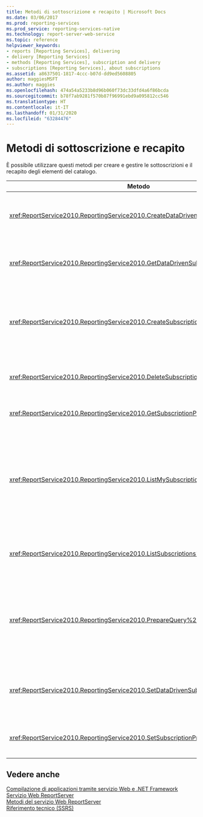 ```yaml
---
title: Metodi di sottoscrizione e recapito | Microsoft Docs
ms.date: 03/06/2017
ms.prod: reporting-services
ms.prod_service: reporting-services-native
ms.technology: report-server-web-service
ms.topic: reference
helpviewer_keywords:
- reports [Reporting Services], delivering
- delivery [Reporting Services]
- methods [Reporting Services], subscription and delivery
- subscriptions [Reporting Services], about subscriptions
ms.assetid: a8637501-1817-4ccc-b07d-dd9ed5608805
author: maggiesMSFT
ms.author: maggies
ms.openlocfilehash: 474a54a5233b8d96b060f73dc33dfd4a6f86bcda
ms.sourcegitcommit: b78f7ab9281f570b87f96991ebd9a095812cc546
ms.translationtype: HT
ms.contentlocale: it-IT
ms.lasthandoff: 01/31/2020
ms.locfileid: "63284476"
---
```

# <a name="subscription-and-delivery-methods"></a>Metodi di sottoscrizione e recapito
  È possibile utilizzare questi metodi per creare e gestire le sottoscrizioni e il recapito degli elementi del catalogo.  
  
|Metodo|Azione|  
|------------|------------|  
|<xref:ReportService2010.ReportingService2010.CreateDataDrivenSubscription%2A>|Crea una sottoscrizione guidata dai dati per un elemento specificato.|  
|<xref:ReportService2010.ReportingService2010.GetDataDrivenSubscriptionProperties%2A>|Restituisce le proprietà per una sottoscrizione guidata dai dati.|  
|<xref:ReportService2010.ReportingService2010.CreateSubscription%2A>|Crea una sottoscrizione per l'elemento specificato nel database del server di report o nella raccolta di SharePoint.|  
|<xref:ReportService2010.ReportingService2010.DeleteSubscription%2A>|Elimina una sottoscrizione dal database del server di report.|  
|<xref:ReportService2010.ReportingService2010.GetSubscriptionProperties%2A>|Restituisce le proprietà di una sottoscrizione.|  
|<xref:ReportService2010.ReportingService2010.ListMySubscriptions%2A>|Recupera un elenco di sottoscrizioni create dall'utente corrente del server di report o del sito di SharePoint per l'elemento del catalogo specificato.|  
|<xref:ReportService2010.ReportingService2010.ListSubscriptions%2A>|Recupera un elenco di sottoscrizioni creato per un elemento specificato.|  
|<xref:ReportService2010.ReportingService2010.PrepareQuery%2A>|Restituisce un set di dati contenente i campi recuperati dalla query per il recapito per una sottoscrizione guidata dai dati.|  
|<xref:ReportService2010.ReportingService2010.SetDataDrivenSubscriptionProperties%2A>|Imposta i valori delle proprietà di una sottoscrizione guidata dai dati.|  
|<xref:ReportService2010.ReportingService2010.SetSubscriptionProperties%2A>|Imposta i valori delle proprietà di una sottoscrizione.|  
  
## <a name="see-also"></a>Vedere anche  
 [Compilazione di applicazioni tramite servizio Web e .NET Framework](../../../reporting-services/report-server-web-service/net-framework/building-applications-using-the-web-service-and-the-net-framework.md)   
 [Servizio Web ReportServer](../../../reporting-services/report-server-web-service/report-server-web-service.md)   
 [Metodi del servizio Web ReportServer](../../../reporting-services/report-server-web-service/methods/report-server-web-service-methods.md)   
 [Riferimento tecnico &#40;SSRS&#41;](../../../reporting-services/technical-reference-ssrs.md)  
  
  
